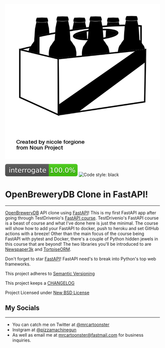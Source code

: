 ![Beer](img/noun_Beer_23573.png)

![interrogate](img/interrogate_badge.svg) ![Code style: black](https://img.shields.io/badge/code%20style-black-000000.svg)

# OpenBreweryDB Clone in FastAPI!
---

[OpenBreweryDB](https://www.openbrewerydb.org) API clone using [FastAPI](https://fastapi.tiangolo.com/)! This is my first FastAPI app after going through TestDrivenio's [FastAPI course](https://testdriven.io/courses/tdd-fastapi/?utm_source=mrcartoonster). TestDrivenio's FastAPI course is a beast of course and what I've done here is just the minimal. The course will show how to add your FastAPI to docker, push to heroku and set GitHub actions with a breeze! Other than the main focus of the course being FastAPI with pytest and Docker, there's a couple of Python hidden jewels in this course that are beyond! The two libraries you'll be introduced to are [Newspaper3k](https://newspaper.readthedocs.io/en/latest/) and [TortoiseORM](https://tortoise-orm.readthedocs.io/en/latest/).

Don't forget to star [FastAPI](https://github.com/tiangolo/fastapi)! FastAPI need's to break into Python's top web frameworks.

This project adheres to [Semantic Versioning](https://semver.org/spec/v2.0.0.html)

This project keeps a [CHANGELOG](CHANGELOG.md)

Project Licensed under [New BSD License](LICENSE)

## My Socials
---

* You can catch me on Twitter at [@mrcartoonster](https://twitter.com/mrcartoonster)
* Instgram at [@pizzamachinegun](https://www.instagram.com/pizzamachinegun/)
* As well as email me at [mrcartoonster@fastmail.com](mrcartoonster@fastmail.com) for business inquiries.
